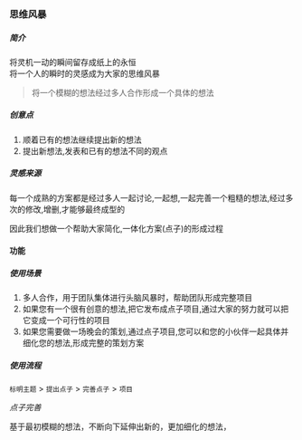 ### 思维风暴   

##### 简介  

将灵机一动的瞬间留存成纸上的永恒  
将一个人的瞬时的灵感成为大家的思维风暴  

> 将一个模糊的想法经过多人合作形成一个具体的想法    


##### 创意点    

1. 顺着已有的想法继续提出新的想法  
2. 提出新想法,发表和已有的想法不同的观点  


##### 灵感来源  

每一个成熟的方案都是经过多人一起讨论,一起想,一起完善一个粗糙的想法,经过多次的修改,增删,才能够最终成型的   

因此我们想做一个帮助大家简化,一体化方案(点子)的形成过程   


#### 功能  

##### 使用场景  

1. 多人合作，用于团队集体进行头脑风暴时，帮助团队形成完整项目  
2. 如果您有一个很有创意的想法,把它发布成点子项目,通过大家的努力就可以把它变成一个可行性的项目  
3. 如果您需要做一场晚会的策划,通过点子项目,您可以和您的小伙伴一起具体并细化您的想法,形成完整的策划方案    

##### 使用流程  

`标明主题`  > `提出点子` > `完善点子` > `项目`

*点子完善*  

基于最初模糊的想法，不断向下延伸出新的，更加细化的想法，










